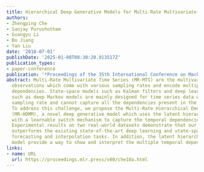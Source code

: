 ```yaml
---
title: Hierarchical Deep Generative Models for Multi-Rate Multivariate Time Series
authors:
- Zhengping Che
- Sanjay Purushotham
- Guangyu Li
- Bo Jiang
- Yan Liu
date: '2018-07-01'
publishDate: '2025-01-08T08:30:20.913517Z'
publication_types:
- paper-conference
publication: '*Proceedings of the 35th International Conference on Machine Learning*'
abstract: Multi-Rate Multivariate Time Series (MR-MTS) are the multivariate time series
  observations which come with various sampling rates and encode multiple temporal
  dependencies. State-space models such as Kalman filters and deep learning models
  such as deep Markov models are mainly designed for time series data with the same
  sampling rate and cannot capture all the dependencies present in the MR-MTS data.
  To address this challenge, we propose the Multi-Rate Hierarchical Deep Markov Model
  (MR-HDMM), a novel deep generative model which uses the latent hierarchical structure
  with a learnable switch mechanism to capture the temporal dependencies of MR-MTS.
  Experimental results on two real-world datasets demonstrate that our MR-HDMM model
  outperforms the existing state-of-the-art deep learning and state-space models on
  forecasting and interpolation tasks. In addition, the latent hierarchies in our
  model provide a way to show and interpret the multiple temporal dependencies.
links:
- name: URL
  url: https://proceedings.mlr.press/v80/che18a.html
---
```

